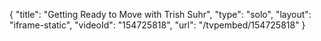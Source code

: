 {
    "title": "Getting Ready to Move with Trish Suhr",
    "type": "solo",
    "layout": "iframe-static",
    "videoId": "154725818",
    "url": "\/tvpembed\/154725818"
}